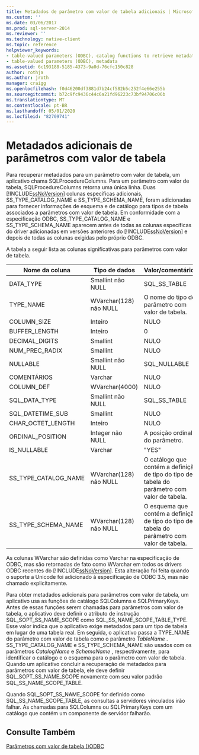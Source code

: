 ```yaml
---
title: Metadados de parâmetro com valor de tabela adicionais | Microsoft Docs
ms.custom: ''
ms.date: 03/06/2017
ms.prod: sql-server-2014
ms.reviewer: ''
ms.technology: native-client
ms.topic: reference
helpviewer_keywords:
- table-valued parameters (ODBC), catalog functions to retrieve metadata
- table-valued parameters (ODBC), metadata
ms.assetid: 6c193188-5185-4373-9a0d-76cfc150c828
author: rothja
ms.author: jroth
manager: craigg
ms.openlocfilehash: f0d46200df3881d7b24cf582b5c252f4e66e255b
ms.sourcegitcommit: b72c9fc9436c44c6a21fd96223c73bf94706c06b
ms.translationtype: MT
ms.contentlocale: pt-BR
ms.lasthandoff: 05/01/2020
ms.locfileid: "82709741"
---
```

# <a name="additional-table-valued-parameter-metadata"></a>Metadados adicionais de parâmetros com valor de tabela
  Para recuperar metadados para um parâmetro com valor de tabela, um aplicativo chama SQLProcedureColumns. Para um parâmetro com valor de tabela, SQLProcedureColumns retorna uma única linha. Duas [!INCLUDE[ssNoVersion](../../includes/ssnoversion-md.md)] colunas específicas adicionais, SS_TYPE_CATALOG_NAME e SS_TYPE_SCHEMA_NAME, foram adicionadas para fornecer informações de esquema e de catálogo para tipos de tabela associados a parâmetros com valor de tabela. Em conformidade com a especificação ODBC, SS_TYPE_CATALOG_NAME e SS_TYPE_SCHEMA_NAME aparecem antes de todas as colunas específicas do driver adicionadas em versões anteriores do [!INCLUDE[ssNoVersion](../../includes/ssnoversion-md.md)] e depois de todas as colunas exigidas pelo próprio ODBC.  
  
 A tabela a seguir lista as colunas significativas para parâmetros com valor de tabela.  
  
|Nome da coluna|Tipo de dados|Valor/comentários|  
|-----------------|---------------|---------------------|  
|DATA_TYPE|Smallint não NULL|SQL_SS_TABLE|  
|TYPE_NAME|WVarchar(128) não NULL|O nome do tipo do parâmetro com valor de tabela.|  
|COLUMN_SIZE|Inteiro|NULO|  
|BUFFER_LENGTH|Inteiro|0|  
|DECIMAL_DIGITS|Smallint|NULO|  
|NUM_PREC_RADIX|Smallint|NULO|  
|NULLABLE|Smallint não NULL|SQL_NULLABLE|  
|COMENTÁRIOS|Varchar|NULO|  
|COLUMN_DEF|WVarchar(4000)|NULO|  
|SQL_DATA_TYPE|Smallint não NULL|SQL_SS_TABLE|  
|SQL_DATETIME_SUB|Smallint|NULO|  
|CHAR_OCTET_LENGTH|Inteiro|NULO|  
|ORDINAL_POSITION|Integer não NULL|A posição ordinal do parâmetro.|  
|IS_NULLABLE|Varchar|"YES"|  
|SS_TYPE_CATALOG_NAME|WVarchar(128) não NULL|O catálogo que contém a definição de tipo do tipo de tabela do parâmetro com valor de tabela.|  
|SS_TYPE_SCHEMA_NAME|WVarchar(128) não NULL|O esquema que contém a definição de tipo do tipo de tabela do parâmetro com valor de tabela.|  
  
 As colunas WVarchar são definidas como Varchar na especificação de ODBC, mas são retornadas de fato como WVarchar em todos os drivers ODBC recentes do [!INCLUDE[ssNoVersion](../../includes/ssnoversion-md.md)]. Esta alteração foi feita quando o suporte a Unicode foi adicionado à especificação de ODBC 3.5, mas não chamado explicitamente.  
  
 Para obter metadados adicionais para parâmetros com valor de tabela, um aplicativo usa as funções de catálogo SQLColumns e SQLPrimaryKeys. Antes de essas funções serem chamadas para parâmetros com valor de tabela, o aplicativo deve definir o atributo de instrução SQL_SOPT_SS_NAME_SCOPE como SQL_SS_NAME_SCOPE_TABLE_TYPE. Esse valor indica que o aplicativo exige metadados para um tipo de tabela em lugar de uma tabela real. Em seguida, o aplicativo passa a TYPE_NAME do parâmetro com valor de tabela como o parâmetro *TableName* . SS_TYPE_CATALOG_NAME e SS_TYPE_SCHEMA_NAME são usados com os parâmetros *CatalogName* e *SchemaName* , respectivamente, para identificar o catálogo e o esquema para o parâmetro com valor de tabela. Quando um aplicativo concluir a recuperação de metadados para parâmetros com valor de tabela, ele deve definir SQL_SOPT_SS_NAME_SCOPE novamente com seu valor padrão SQL_SS_NAME_SCOPE_TABLE.  
  
 Quando SQL_SOPT_SS_NAME_SCOPE for definido como SQL_SS_NAME_SCOPE_TABLE, as consultas a servidores vinculados irão falhar. As chamadas para SQLColumns ou SQLPrimaryKeys com um catálogo que contém um componente de servidor falharão.  
  
## <a name="see-also"></a>Consulte Também  
 [Parâmetros com valor de tabela &#40;&#41;ODBC](table-valued-parameters-odbc.md)  
  
  

